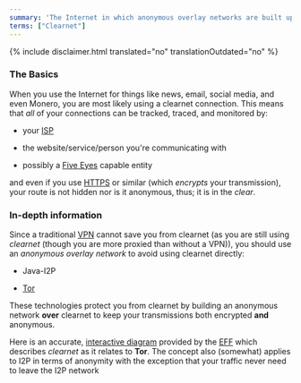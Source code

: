 ```yaml
---
summary: 'The Internet in which anonymous overlay networks are built upon'
terms: ["Clearnet"]
---
```


{% include disclaimer.html translated="no" translationOutdated="no" %}

### The Basics

When you use the Internet for things like news, email, social media, and
even Monero, you are most likely using a clearnet connection. This means
that *all* of your connections can be tracked, traced, and monitored by:

- your [ISP](https://en.wikipedia.org/wiki/ISP)

- the website/service/person you're communicating with

- possibly a [Five Eyes](https://en.wikipedia.org/wiki/5_Eyes) capable
entity

and even if you use [HTTPS](https://en.wikipedia.org/wiki/HTTPS) or similar
(which *encrypts* your transmission), your route is not hidden nor is it
anonymous, thus; it is in the *clear*.

### In-depth information

Since a traditional [VPN](https://en.wikipedia.org/wiki/VPN) cannot save you
from clearnet (as you are still using *clearnet* (though you are more
proxied than without a VPN)), you should use an *anonymous overlay network*
to avoid using clearnet directly:

- Java-I2P

- [Tor](https://torproject.org/)

These technologies protect you from clearnet by building an anonymous
network **over** clearnet to keep your transmissions both encrypted **and**
anonymous.

Here is an accurate, [interactive
diagram](https://www.eff.org/pages/tor-and-https) provided by the
[EFF](https://www.eff.org/) which describes *clearnet* as it relates to
**Tor**. The concept also (somewhat) applies to I2P in terms of anonymity
with the exception that your traffic never need to leave the I2P network
